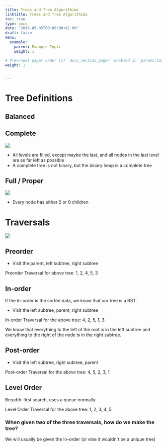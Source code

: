 ```yaml
---
title: Trees and Tree Algorithims
linktitle: Trees and Tree Algorithims
toc: true
type: docs
date: "2019-05-05T00:00:00+01:00"
draft: false
menu:
  example:
    parent: Example Topic
    weight: 1

# Prev/next pager order (if `docs_section_pager` enabled in `params.toml`)
weight: 1


---
```


# Tree Definitions

## Balanced



## Complete

![](C:\Users\NickolasHolden\Desktop\CompleteBinary.jpg)

- All levels are filled, except maybe the last, and all nodes in the last level are as far left as possible
- A complete tree is not binary, but the binary heap is a complete tree

## Full / Proper

![](C:\Users\NickolasHolden\Desktop\FullBinary.jpg)

- Every node has either 2 or 0 children

# Traversals

![](C:\Users\NickolasHolden\Desktop\tree12.gif)

## Preorder

- Visit the parent, left subtree, right subtree

Preorder Traversal for above tree: 1, 2, 4, 5, 3

## In-order

If the In-order is the sorted data, we know that our tree is a BST.

- Visit the left subtree, parent, right subtree

In-order Traversal for the above tree: 4, 2, 5, 1, 3

We know that everything to the left of the root is in the left subtree and everything to the right of the node is in the right subtree.

## Post-order

- Visit the left subtree, right subtree, parent

Post-order Traversal for the above tree: 4, 5, 2, 3, 1

## Level Order

Breadth-first search, uses a queue normally.

Level Order Traversal for the above tree: 1, 2, 3, 4, 5

### When given two of the three traversals, how do we make the tree?

We will usually be given the In-order (or else it wouldn't be a unique tree)





